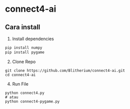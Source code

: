 # connect4-ai
## Cara install
1. Install dependencies
```cmd
pip install numpy
pip install pygame
```
2. Clone Repo
```
git clone https://github.com/Blitherium/connect4-ai.git 
cd connect4-ai
```
4. Run File
```
python connect4.py
# atau
python connect4-pygame.py
```
